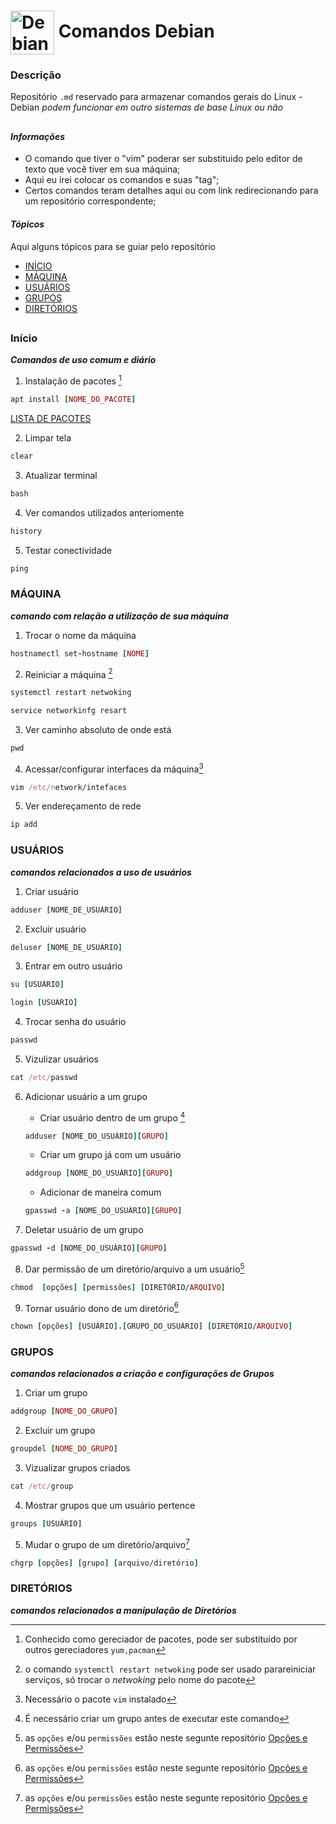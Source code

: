 # <img align="center" alt="Debian" height="70" width="70" src="https://cdn.jsdelivr.net/gh/devicons/devicon/icons/debian/debian-plain-wordmark.svg" /> Comandos Debian

### Descrição

  Repositório ```.md``` reservado para armazenar comandos gerais do Linux - Debian 
  *podem funcionar em outro sistemas de base Linux ou não*

##  

#### *Informações*

- O comando que tiver o "vim" poderar ser substituido pelo editor de texto que você tiver em sua máquina;
- Aqui eu irei colocar os comandos e suas "tag";
- Certos comandos teram detalhes aqui ou com link redirecionando para um repositório correspondente;

#### *Tópicos*
  Aqui alguns tópicos para se guiar pelo repositório
- [INÍCIO](https://github.com/jvwill/Comandos/blob/main/COMANDOS%20-%20DEBIAN.md#in%C3%ADcioo)
- [MÁQUINA]()
- [USUÁRIOS](https://github.com/jvwill/Comandos/blob/main/COMANDOS%20-%20DEBIAN.md#usuários)
- [GRUPOS](https://github.com/jvwill/Comandos/blob/main/COMANDOS%20-%20DEBIAN.md#grupos)
- [DIRETÓRIOS](https://github.com/jvwill/Comandos/blob/Default/COMANDOS%20-%20DEBIAN.md#diretórios)
##

### Início
***Comandos de uso comum e diário***

1. Instalação de pacotes [^1]
[^1]:Conhecido como gereciador de pacotes, pode ser substituido por outros gereciadores ```yum,pacman```
```ruby
apt install [NOME_DO_PACOTE] 
```

[LISTA DE PACOTES](https://github.com/Jv2205/Comandos/blob/main/Pacotes%20Linux.md)

2. Limpar tela
```ruby
clear
```

3. Atualizar terminal
```ruby
bash
```

4. Ver comandos utilizados anteriomente
```ruby
history
```

5. Testar conectividade
```ruby
ping
```

### MÁQUINA
***comando com relação a utilização de sua máquina***

1. Trocar o nome da máquina
```ruby
hostnamectl set-hostname [NOME]
```

2. Reiniciar a máquina [^2]
[^2]: o comando `systemctl restart netwoking` pode ser usado parareiniciar serviços, só trocar o *netwoking* pelo nome do pacote
```ruby
systemctl restart netwoking
```

```ruby
service networkinfg resart 
```

3. Ver caminho absoluto de onde está
```ruby
pwd
```

4. Acessar/configurar interfaces da máquina[^3]
[^3]: Necessário o pacote `vim` instalado
```ruby
vim /etc/network/intefaces
```

5. Ver endereçamento de rede
```ruby
ip add
```

### USUÁRIOS
***comandos relacionados a uso de usuários***

1. Criar usuário
```ruby
adduser [NOME_DE_USUÁRIO]
```

2. Excluir usuário
```ruby
deluser [NOME_DE_USUÁRIO]
```

3. Entrar em outro usuário
```ruby
su [USUÁRIO]
```

```ruby
login [USUÁRIO]
```

4. Trocar senha do usuário
```ruby
passwd
```

5. Vizulizar usuários
```ruby
cat /etc/passwd
```

6. Adicionar usuário a um grupo
   - Criar usuário dentro de um grupo [^4]
   [^4]:É necessário criar um grupo antes de executar este comando
   ```ruby
   adduser [NOME_DO_USUÁRIO][GRUPO]
   ```
   - Criar um grupo já com um usuário
   ```ruby
   addgroup [NOME_DO_USUÁRIO][GRUPO]
   ```
   - Adicionar de maneira comum
   ```ruby
   gpasswd -a [NOME_DO_USUÁRIO][GRUPO]
   ```

7. Deletar usuário de um grupo
  ```ruby
  gpasswd -d [NOME_DO_USUÁRIO][GRUPO]
  ``` 
  
8. Dar permissão de um diretório/arquivo a um usuário[^5]
[^5]: as ```opções``` e/ou ```permissões``` estão neste segunte repositório [Opções e Permissões](https://github.com/jvwill/Comandos/blob/Default/Opções%20%26%20Permissões%20de%20Comandos.md)
  ```ruby
  chmod  [opções] [permissões] [DIRETÓRIO/ARQUIVO]
  ```
  
9. Tornar usuário dono de um diretório[^5]
  ```ruby
  chown [opções] [USUÁRIO].[GRUPO_DO_USUÁRIO] [DIRETÓRIO/ARQUIVO]
  ```
  
### GRUPOS
***comandos relacionados a criação e configurações de Grupos***

1. Criar um grupo
  ```ruby
  addgroup [NOME_DO_GRUPO]
  ```
2. Excluir um grupo
  ```ruby
  groupdel [NOME_DO_GRUPO]
  ```
3. Vizualizar grupos criados
  ```ruby
  cat /etc/group
  ```
4. Mostrar grupos que um usuário pertence
  ```ruby
  groups [USUÁRIO]
  ```
5. Mudar o grupo de um diretório/arquivo[^5]
  ```ruby
  chgrp [opções] [grupo] [arquivo/diretório]
  ```
  
### DIRETÓRIOS
***comandos relacionados a manipulação de Diretórios***
